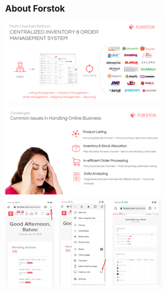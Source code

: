 # About Forstok

![](../../.gitbook/assets/image%20%28379%29.png)

![](../../.gitbook/assets/image%20%28381%29.png)

![](../../.gitbook/assets/image%20%28383%29.png)


